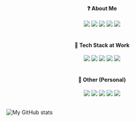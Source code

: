 <div style="text-align: center">
	<h4>❓ About Me</h4>
	<a href="https://stackoverflow.com/users/17811563/christopher-tabula"><img src="https://img.shields.io/badge/-Stackoverflow-FE7A16?style=for-the-badge&logo=stack-overflow&logoColor=white" /></a> <a href="https://dev.to/netervati"><img src="https://img.shields.io/badge/dev.to-0A0A0A?style=for-the-badge&logo=dev.to&logoColor=white" /></a> <a href="https://netervati.itch.io/"><img src="https://img.shields.io/badge/Itch-%23FF0B34.svg?style=for-the-badge&logo=Itch.io&logoColor=white" /></a> <a href="https://www.youtube.com/channel/UCgUi5Rnx51H1nHSX6Rl99Kg"><img src="https://img.shields.io/badge/YouTube-%23FF0000.svg?style=for-the-badge&logo=YouTube&logoColor=white" /></a> <a href="https://www.upwork.com/freelancers/~0107c82810d5582362"><img src="https://img.shields.io/badge/UpWork-6FDA44?style=for-the-badge&logo=Upwork&logoColor=white" /></a>
</div>
<br>
<div style="text-align: center">
	<h4>💼 Tech Stack at Work</h4>
	<img src="https://img.shields.io/badge/ruby-%23CC342D.svg?style=for-the-badge&logo=ruby&logoColor=white" /> <img src="https://img.shields.io/badge/rails-%23CC0000.svg?style=for-the-badge&logo=ruby-on-rails&logoColor=white"  />  <img src="https://img.shields.io/badge/react-%2320232a.svg?style=for-the-badge&logo=react&logoColor=%2361DAFB" /> <img src="https://img.shields.io/badge/docker-%230db7ed.svg?style=for-the-badge&logo=docker&logoColor=white" /> <img src="https://img.shields.io/badge/postgres-%23316192.svg?style=for-the-badge&logo=postgresql&logoColor=white" />
</div>
<br>
<div style="text-align: center">
	<h4>🎨 Other (Personal)</h4>
	<img src="https://img.shields.io/badge/python-3670A0?style=for-the-badge&logo=python&logoColor=ffdd54" /> <img src="https://img.shields.io/badge/django-%23092E20.svg?style=for-the-badge&logo=django&logoColor=white" /> <img src="https://img.shields.io/badge/DJANGO-REST-ff1709?style=for-the-badge&logo=django&logoColor=white&color=ff1709&labelColor=gray" /> <img src="https://img.shields.io/badge/vuejs-%2335495e.svg?style=for-the-badge&logo=vuedotjs&logoColor=%234FC08D" /> <img src="https://img.shields.io/badge/tailwindcss-%2338B2AC.svg?style=for-the-badge&logo=tailwind-css&logoColor=white" />
</div>
<br>

![My GitHub stats](https://github-readme-stats.vercel.app/api?username=netervati&theme=default&show_icons=true)
